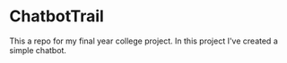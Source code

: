# ChatbotTrail
This a repo for my final year college project. In this project I've created a simple chatbot.
